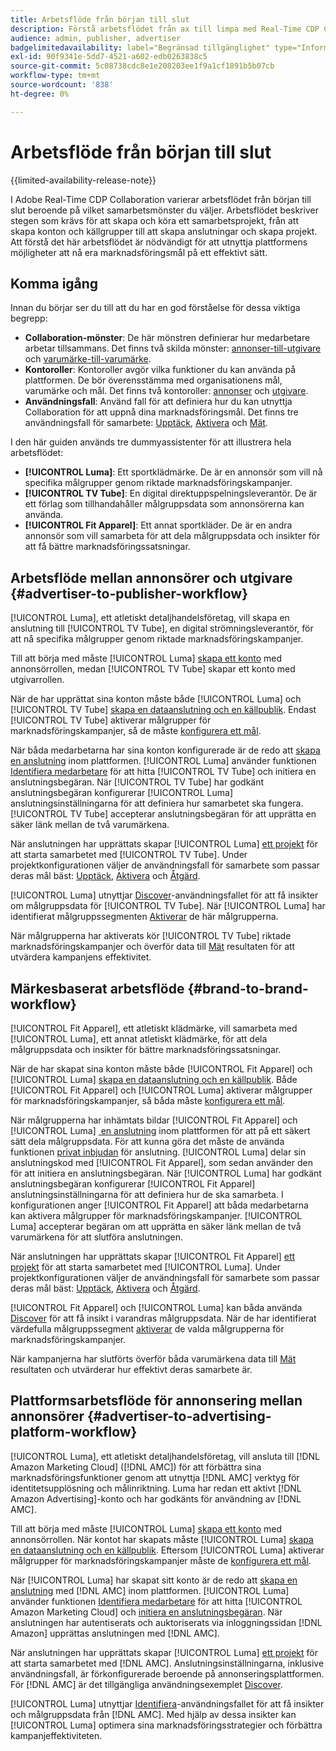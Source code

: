 ```yaml
---
title: Arbetsflöde från början till slut
description: Förstå arbetsflödet från ax till limpa med Real-Time CDP Collaboration baserat på ditt samarbetsmönster.
audience: admin, publisher, advertiser
badgelimitedavailability: label="Begränsad tillgänglighet" type="Informative" url="https://helpx.adobe.com/legal/product-descriptions/real-time-customer-data-platform-collaboration.html newtab=true"
exl-id: 90f9341e-5dd7-4521-a602-edb0263838c5
source-git-commit: 5c08738cdc8e1e208203ee1f9a1cf1891b5b07cb
workflow-type: tm+mt
source-wordcount: '838'
ht-degree: 0%

---
```


# Arbetsflöde från början till slut

{{limited-availability-release-note}}

I Adobe Real-Time CDP Collaboration varierar arbetsflödet från början till slut beroende på vilket samarbetsmönster du väljer. Arbetsflödet beskriver stegen som krävs för att skapa och köra ett samarbetsprojekt, från att skapa konton och källgrupper till att skapa anslutningar och skapa projekt. Att förstå det här arbetsflödet är nödvändigt för att utnyttja plattformens möjligheter att nå era marknadsföringsmål på ett effektivt sätt.

## Komma igång

Innan du börjar ser du till att du har en god förståelse för dessa viktiga begrepp:

- **Collaboration-mönster**: De här mönstren definierar hur medarbetare arbetar tillsammans. Det finns två skilda mönster: [annonser-till-utgivare](./collaboration-patterns.md#advertiser-to-publisher) och [varumärke-till-varumärke](./collaboration-patterns.md#brand-to-brand).
- **Kontoroller**: Kontoroller avgör vilka funktioner du kan använda på plattformen. De bör överensstämma med organisationens mål, varumärke och mål. Det finns två kontoroller: [annonser](./roles.md#advertiser) och [utgivare](./roles.md#publisher).
- **Användningsfall**: Använd fall för att definiera hur du kan utnyttja Collaboration för att uppnå dina marknadsföringsmål. Det finns tre användningsfall för samarbete: [Upptäck](./use-cases.md#discover), [Aktivera](./use-cases.md#activate) och [Mät](./use-cases.md#measure).

I den här guiden används tre dummyassistenter för att illustrera hela arbetsflödet:

- **[!UICONTROL Luma]**: Ett sportklädmärke. De är en annonsör som vill nå specifika målgrupper genom riktade marknadsföringskampanjer.
- **[!UICONTROL TV Tube]**: En digital direktuppspelningsleverantör. De är ett förlag som tillhandahåller målgruppsdata som annonsörerna kan använda.
- **[!UICONTROL Fit Apparel]**: Ett annat sportkläder. De är en andra annonsör som vill samarbeta för att dela målgruppsdata och insikter för att få bättre marknadsföringssatsningar.

## Arbetsflöde mellan annonsörer och utgivare {#advertiser-to-publisher-workflow}

[!UICONTROL Luma], ett atletiskt detaljhandelsföretag, vill skapa en anslutning till [!UICONTROL TV Tube], en digital strömningsleverantör, för att nå specifika målgrupper genom riktade marknadsföringskampanjer.

Till att börja med måste [!UICONTROL Luma] [skapa ett konto](../setup/onboard-account.md) med annonsörrollen, medan [!UICONTROL TV Tube] skapar ett konto med utgivarrollen.

När de har upprättat sina konton måste både [!UICONTROL Luma] och [!UICONTROL TV Tube] [skapa en dataanslutning och en källpublik](../setup/onboard-audiences.md). Endast [!UICONTROL TV Tube] aktiverar målgrupper för marknadsföringskampanjer, så de måste [konfigurera ett mål](../setup/manage-destinations.md).

När båda medarbetarna har sina konton konfigurerade är de redo att [skapa en anslutning](../connect/establishing-connections.md) inom plattformen. [!UICONTROL Luma] använder funktionen [Identifiera medarbetare](../connect/discover-collaborators.md) för att hitta [!UICONTROL TV Tube] och initiera en anslutningsbegäran. När [!UICONTROL TV Tube] har godkänt anslutningsbegäran konfigurerar [!UICONTROL Luma] anslutningsinställningarna för att definiera hur samarbetet ska fungera. [!UICONTROL TV Tube] accepterar anslutningsbegäran för att upprätta en säker länk mellan de två varumärkena.

När anslutningen har upprättats skapar [!UICONTROL Luma] [ett projekt](../collaborate/manage-projects.md) för att starta samarbetet med [!UICONTROL TV Tube]. Under projektkonfigurationen väljer de användningsfall för samarbete som passar deras mål bäst: [Upptäck](../collaborate/discover.md), [Aktivera](../collaborate/activate.md) och [Åtgärd](../collaborate/measure.md).

[!UICONTROL Luma] utnyttjar [Discover](../collaborate/discover.md)-användningsfallet för att få insikter om målgruppsdata för [!UICONTROL TV Tube]. När [!UICONTROL Luma] har identifierat målgruppssegmenten [Aktiverar](../collaborate/activate.md) de här målgrupperna.

När målgrupperna har aktiverats kör [!UICONTROL TV Tube] riktade marknadsföringskampanjer och överför data till [Mät](../collaborate/measure.md) resultaten för att utvärdera kampanjens effektivitet.

## Märkesbaserat arbetsflöde {#brand-to-brand-workflow}

[!UICONTROL Fit Apparel], ett atletiskt klädmärke, vill samarbeta med [!UICONTROL Luma], ett annat atletiskt klädmärke, för att dela målgruppsdata och insikter för bättre marknadsföringssatsningar.

När de har skapat sina konton måste både [!UICONTROL Fit Apparel] och [!UICONTROL Luma] [skapa en dataanslutning och en källpublik](../setup/onboard-audiences.md). Både [!UICONTROL Fit Apparel] och [!UICONTROL Luma] aktiverar målgrupper för marknadsföringskampanjer, så båda måste [konfigurera ett mål](../setup/manage-destinations.md).

När målgrupperna har inhämtats bildar [!UICONTROL Fit Apparel] och [!UICONTROL Luma] [&#x200B; en anslutning](../connect/establishing-connections.md) inom plattformen för att på ett säkert sätt dela målgruppsdata. För att kunna göra det måste de använda funktionen [privat inbjudan](../connect/establishing-connections.md#private-connection-invite) för anslutning. [!UICONTROL Luma] delar sin anslutningskod med [!UICONTROL Fit Apparel], som sedan använder den för att initiera en anslutningsbegäran. När [!UICONTROL Luma] har godkänt anslutningsbegäran konfigurerar [!UICONTROL Fit Apparel] anslutningsinställningarna för att definiera hur de ska samarbeta. I konfigurationen anger [!UICONTROL Fit Apparel] att båda medarbetarna kan aktivera målgrupper för marknadsföringskampanjer. [!UICONTROL Luma] accepterar begäran om att upprätta en säker länk mellan de två varumärkena för att slutföra anslutningen.

När anslutningen har upprättats skapar [!UICONTROL Fit Apparel] [ett projekt](../collaborate/manage-projects.md) för att starta samarbetet med [!UICONTROL Luma]. Under projektkonfigurationen väljer de användningsfall för samarbete som passar deras mål bäst: [Upptäck](../collaborate/discover.md), [Aktivera](../collaborate/activate.md) och [Åtgärd](../collaborate/measure.md).

[!UICONTROL Fit Apparel] och [!UICONTROL Luma] kan båda använda [Discover](../collaborate/discover.md) för att få insikt i varandras målgruppsdata. När de har identifierat värdefulla målgruppssegment [aktiverar](../collaborate/activate.md) de valda målgrupperna för marknadsföringskampanjer.

När kampanjerna har slutförts överför båda varumärkena data till [Mät](../collaborate/measure.md) resultaten och utvärderar hur effektivt deras samarbete är.

## Plattformsarbetsflöde för annonsering mellan annonsörer {#advertiser-to-advertising-platform-workflow}

[!UICONTROL Luma], ett atletiskt detaljhandelsföretag, vill ansluta till [!DNL Amazon Marketing Cloud] ([!DNL AMC]) för att förbättra sina marknadsföringsfunktioner genom att utnyttja [!DNL AMC] verktyg för identitetsupplösning och målinriktning. Luma har redan ett aktivt [!DNL Amazon Advertising]-konto och har godkänts för användning av [!DNL AMC].

Till att börja med måste [!UICONTROL Luma] [skapa ett konto](../setup/onboard-account.md) med annonsörrollen. När kontot har skapats måste [!UICONTROL Luma] [skapa en dataanslutning och en källpublik](../setup/onboard-audiences.md). Eftersom [!UICONTROL Luma] aktiverar målgrupper för marknadsföringskampanjer måste de [konfigurera ett mål](../setup/manage-destinations.md).

När [!UICONTROL Luma] har skapat sitt konto är de redo att [skapa en anslutning](../connect/establishing-connections.md) med [!DNL AMC] inom plattformen. [!UICONTROL Luma] använder funktionen [Identifiera medarbetare](../connect/discover-collaborators.md) för att hitta [!UICONTROL Amazon Marketing Cloud] och [initiera en anslutningsbegäran](../connect/advertising-platforms/amc.md). När anslutningen har autentiserats och auktoriserats via inloggningssidan [!DNL Amazon] upprättas anslutningen med [!DNL AMC].

När anslutningen har upprättats skapar [!UICONTROL Luma] [ett projekt](../collaborate/manage-projects.md) för att starta samarbetet med [!DNL AMC]. Anslutningsinställningarna, inklusive användningsfall, är förkonfigurerade beroende på annonseringsplattformen. För [!DNL AMC] är det tillgängliga användningsexemplet [Discover](../collaborate/advertising-platforms/amc.md#discover).

[!UICONTROL Luma] utnyttjar [Identifiera](../collaborate/advertising-platforms/amc.md#discover)-användningsfallet för att få insikter och målgruppsdata från [!DNL AMC]. Med hjälp av dessa insikter kan [!UICONTROL Luma] optimera sina marknadsföringsstrategier och förbättra kampanjeffektiviteten.
